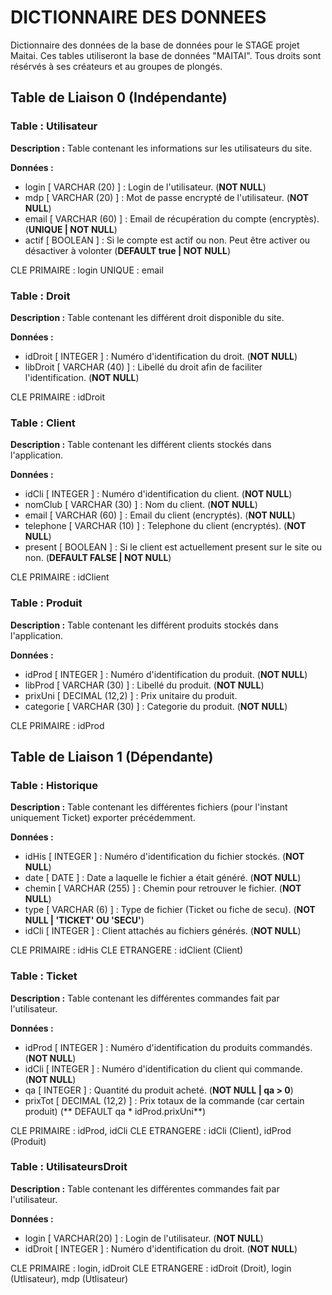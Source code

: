 # DICTIONNAIRE DES DONNEES

Dictionnaire des données de la base de données pour le STAGE projet Maitai.
Ces tables utiliseront la base de données "MAITAI".
Tous droits sont résérvés à ses créateurs et au groupes de plongés.




## Table de Liaison 0 (Indépendante)


### Table : Utilisateur
**Description :** Table contenant les informations sur les utilisateurs du site.

**Données :**
- login  [ VARCHAR (20) ] : Login de l'utilisateur.                                                   (**NOT NULL**)
- mdp    [ VARCHAR (20) ] : Mot de passe encrypté de l'utilisateur.                                   (**NOT NULL**)
- email  [ VARCHAR (60) ] : Email de récupération du compte (encryptès).                              (**UNIQUE | NOT NULL**)
- actif  [ BOOLEAN      ] : Si le compte est actif ou non. Peut être activer ou désactiver à volonter (**DEFAULT true | NOT NULL**)

CLE PRIMAIRE : login
UNIQUE       : email


### Table : Droit
**Description :** Table contenant les différent droit disponible du site.

**Données :**
- idDroit  [ INTEGER      ] : Numéro d'identification du droit.                    (**NOT NULL**)
- libDroit [ VARCHAR (40) ] : Libellé du droit afin de faciliter l'identification. (**NOT NULL**)

CLE PRIMAIRE : idDroit


### Table : Client
**Description :** Table contenant les différent clients stockés dans l'application.

**Données :**
- idCli     [ INTEGER      ] : Numéro d'identification du client.                        (**NOT NULL**)
- nomClub   [ VARCHAR (30) ] : Nom du client.                                            (**NOT NULL**)
- email     [ VARCHAR (60) ] : Email du client (encryptés).                              (**NOT NULL**)
- telephone [ VARCHAR (10) ] : Telephone du client (encryptés).                          (**NOT NULL**)
- present   [ BOOLEAN      ] : Si le client est actuellement present sur le site ou non. (**DEFAULT FALSE | NOT NULL**)

CLE PRIMAIRE : idClient


### Table : Produit
**Description :** Table contenant les différent produits stockés dans l'application.

**Données :**
- idProd    [ INTEGER        ] : Numéro d'identification du produit. (**NOT NULL**)
- libProd   [ VARCHAR (30)   ] : Libellé du produit.                 (**NOT NULL**)
- prixUni   [ DECIMAL (12,2) ] : Prix unitaire du produit.
- categorie [ VARCHAR (30)   ] : Categorie du produit.               (**NOT NULL**)

CLE PRIMAIRE : idProd




## Table de Liaison 1 (Dépendante)


### Table : Historique
**Description :** Table contenant les différentes fichiers (pour l'instant uniquement Ticket) exporter précédemment.

**Données :**
- idHis  [ INTEGER       ] : Numéro d'identification du fichier stockés. (**NOT NULL**)
- date   [ DATE          ] : Date a laquelle le fichier a était généré.  (**NOT NULL**)
- chemin [ VARCHAR (255) ] : Chemin pour retrouver le fichier.           (**NOT NULL**)
- type   [ VARCHAR (6)   ] : Type de fichier (Ticket ou fiche de secu).  (**NOT NULL | 'TICKET' OU 'SECU'**)
- idCli  [ INTEGER       ] : Client attachés au fichiers générés.        (**NOT NULL**)

CLE PRIMAIRE : idHis
CLE ETRANGERE : idClient (Client)


### Table : Ticket
**Description :** Table contenant les différentes commandes fait par l'utilisateur.

**Données :**
- idProd   [ INTEGER        ] : Numéro d'identification du produits commandés.   (**NOT NULL**)
- idCli    [ INTEGER        ] : Numéro d'identification du client qui commande.  (**NOT NULL**)
- qa       [ INTEGER        ] : Quantité du produit acheté.                      (**NOT NULL | qa > 0**)
- prixTot  [ DECIMAL (12,2) ] : Prix totaux de la commande (car certain produit) (** DEFAULT qa * idProd.prixUni**)

CLE PRIMAIRE : idProd, idCli
CLE ETRANGERE : idCli (Client), idProd (Produit)


### Table : UtilisateursDroit
**Description :** Table contenant les différentes commandes fait par l'utilisateur.

**Données :**
- login   [ VARCHAR(20) ] : Login de l'utilisateur.           (**NOT NULL**)
- idDroit [ INTEGER     ] : Numéro d'identification du droit. (**NOT NULL**)

CLE PRIMAIRE : login, idDroit
CLE ETRANGERE : idDroit (Droit), login (Utlisateur), mdp (Utlisateur)
